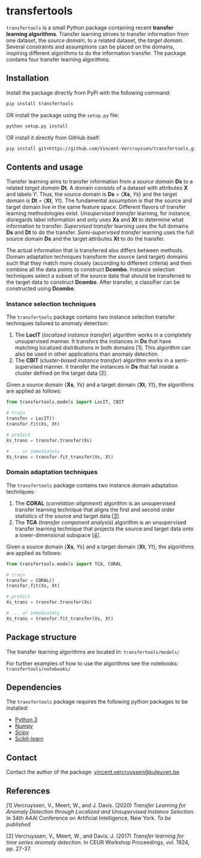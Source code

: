 # transfertools

`transfertools` is a small Python package containing recent **transfer learning algorithms**.
Transfer learning strives to transfer information from one dataset, the *source domain*, to a related dataset, the *target domain*. Several constraints and assumptions can be placed on the domains, inspiring different algorithms to do the information transfer.
The package contains four transfer learning algorithms.


## Installation

Install the package directly from PyPi with the following command:
```bash
pip install transfertools
```
OR install the package using the `setup.py` file:
```bash
python setup.py install
```
OR install it directly from GitHub itself:
```bash
pip install git+https://github.com/Vincent-Vercruyssen/transfertools.git@master
```


## Contents and usage

Transfer learning aims to transfer information from a *source domain* **Ds** to a related *target domain* **Dt**. A domain consists of a dataset with attributes **X** and labels *Y*. Thus, the source domain is **Ds** = {**Xs**, *Ys*} and the target domain is **Dt** = {**Xt**, *Yt*}.  The fundamental assumption is that the source and target domain live in the same feature space.
Different flavors of transfer learning methodologies exist.
*Unsupervised transfer* learning, for instance, disregards label information and only uses **Xs** and **Xt** to determine what information to transfer.
*Supervised transfer* learning uses the full domains **Ds** and **Dt** to do the transfer.
*Semi-supervised transfer* learning uses the full source domain **Ds** and the target attributes **Xt** to do the transfer.

The actual information that is transferred also differs between methods.
Domain adaptation techniques transform the source (and target) domains such that they match more closely (according to different criteria) and then combine all the data points to construct **Dcombo**.
Instance selection techniques select a subset of the source data that should be transferred to the target data to construct **Dcombo**.
After transfer, a classifier can be constructed using **Dcombo**.


### Instance selection techniques

The `transfertools` package contains two instance selection transfer techniques tailored to anomaly detection:

1. The **LocIT** (*localized instance transfer*) algorithm works in a completely unsupervised manner. It transfers the instances in **Ds** that have matching localized distributions in both domains [1]. This algorithm can also be used in other applications than anomaly detection.
2. The **CBIT** (*cluster-based instance transfer*) algorithm works in a semi-supervised manner. It transfer the instances in **Ds** that fall inside a cluster defined on the target data [2].

Given a source domain {**Xs**, *Ys*} and a target domain {**Xt**, *Yt*}, the algorithms are applied as follows:
```python
from transfertools.models import LocIT, CBIT

# train
transfor = LocIT()
transfor.fit(Xs, Xt)

# predict
Xs_trans = transfor.transfer(Xs)

# ... or immediately
Xs_trans = transfor.fit_transfer(Xs, Xt)
```

### Domain adaptation techniques

The `transfertools` package contains two instance domain adaptation techniques:

1. The **CORAL** (*correlation alignment*) algorithm is an unsupervised transfer learning technique that aligns the first and second order statistics of the source and target data [[3](https://arxiv.org/abs/1511.05547)].
2. The **TCA** (*transfer component analysis*) algorithm is an unsupervised transfer learning technique that projects the source and target data onto a lower-dimensional subspace [[4](https://ieeexplore.ieee.org/document/5640675)].

Given a source domain {**Xs**, *Ys*} and a target domain {**Xt**, *Yt*}, the algorithms are applied as follows:
```python
from transfertools.models import TCA, CORAL

# train
transfor = CORAL()
transfor.fit(Xs, Xt)

# predict
Xs_trans = transfor.transfer(Xs)

# ... or immediately
Xs_trans = transfor.fit_transfer(Xs, Xt)
```

## Package structure

The transfer learning algorithms are located in: `transfertools/models/`

For further examples of how to use the algorithms see the notebooks: `transfertools/notebooks/`


## Dependencies

The `transfertools` package requires the following python packages to be installed:
- [Python 3](http://www.python.org)
- [Numpy](http://www.numpy.org)
- [Scipy](http://www.scipy.org)
- [Scikit-learn](https://scikit-learn.org/stable/)


## Contact

Contact the author of the package: [vincent.vercruyssen@kuleuven.be](mailto:vincent.vercruyssen@kuleuven.be)


## References

[1] Vercruyssen, V., Meert, W., and J. Davis. (2020) *Transfer Learning for Anomaly Detection through Localized and Unsupervised Instance Selection.* In 34th AAAI Conference on Artificial Intelligence, New York. *To be published*

[2] Vercruyssen, V., Meert, W., and Davis, J. (2017) *Transfer learning for time series anomaly detection.* In CEUR Workshop Proceedings, vol. 1924, pp. 27-37.